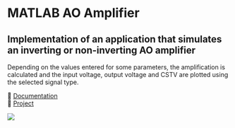 # MATLAB AO Amplifier

## Implementation of an application that simulates an inverting or non-inverting AO amplifier

Depending on the values entered for some parameters, the amplification is calculated and the input voltage, output voltage and CSTV are plotted using the selected signal type.

📃 [Documentation](https://github.com/c0smin27/MATLAB-AO-Amplifier/blob/main/Documentatie%20AO%20Inversor_Neinversor%20-%20Melinte%20Cosmin.pdf)<br>
💾 [Project](https://github.com/c0smin27/MATLAB-AO-Amplifier/blob/main/start_proiect.m)

![]([https://myoctocat.com/assets/images/base-octocat.svg](https://github.com/c0smin27/MATLAB-AO-Amplifier/blob/main/readme.png)https://github.com/c0smin27/MATLAB-AO-Amplifier/blob/main/readme.png)
